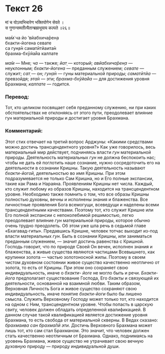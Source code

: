 # Текст 26

मां च योऽव्यभिचारेण भक्तियोगेन सेवते ।  
स गुणान्समतीत्यैतान्ब्रह्मभूयाय कल्पते ॥२६॥

ма̄м̇ ча йо ’вйабхича̄рен̣а  
бхакти-йогена севате  
са гун̣а̄н саматӣтйаита̄н  
брахма-бхӯйа̄йа калпате

_ма̄м_ — Мне; _ча_ — также; _йат̣_ — который; _авйабхича̄рен̣а_ — неуклонным; _бхакти-йогена_ — преданным служением; _севате_ — служит; _сат̣_ — он; _гун̣а̄н_ — гуны материальной природы; _саматӣтйа_ — превзойдя; _эта̄н_ — эти; _брахма-бхӯйа̄йа_ — для достижения уровня Брахмана; _калпате_ — годится.

### Перевод:

Тот, кто целиком посвящает себя преданному служению, ни при каких обстоятельствах не отклоняясь от этого пути, преодолевает влияние гун материальной природы и достигает уровня Брахмана.

### Комментарий:

Этот стих отвечает на третий вопрос Арджуны: «Какими средствами можно достичь трансцендентного уровня?» Как уже говорилось, весь материальный мир действует, подчиняясь власти _гун_ материальной природы. Деятельность материальных _гун_ не должна беспокоить нас; чтобы не дать ей поглотить наше сознание, нужно сосредоточить его на деятельности в сознании Кришны. Такую деятельность называют _бхакти-йогой,_ деятельностью во имя Кришны. При этом подразумевается не только Сам Кришна, но и Его полные экспансии, такие как Рама и Нараяна. Проявлениям Кришны нет числа. Каждый, кто служит любому из образов Кришны, находится на трансцендентном уровне. Необходимо также помнить о том, что все образы Кришны полностью духовны, вечны и исполнены знания и блаженства. Все личностные проявления Бога всемогущи, всеведущи и наделены всеми трансцендентными качествами. Поэтому тот, кто служит Кришне или Его полной экспансии с непоколебимой решимостью, легко преодолевает влияние _гун_ материальной природы, которое обычно очень трудно преодолеть. Об этом уже шла речь в седьмой главе «Бхагавад-гиты». Предавшись Кришне, человек тотчас выходит из-под власти материальных _гун_. Быть в сознании Кришны, или заниматься преданным служением, — значит достичь равенства с Кришной. Господь говорит, что по природе Своей Он вечен, исполнен знания и блаженства, а живые существа являются частицами Всевышнего, как крупинки золота — частью золотоносной жилы. Поэтому в своем чистом духовном состоянии живое существо качественно неотлично от золота, то есть от Кришны. При этом оно сохраняет свою индивидуальность, иначе о _бхакти- йоге_ не могло быть и речи. _Бхакти-йога_ предполагает существование Господа, Его _бхакты_ и связующей их деятельности, основанной на взаимной любви. Таким образом, Верховная Личность Бога и живое существо сохраняют свою индивидуальность, иначе понятие _бхакти-йоги_ было бы лишено смысла. Служить Верховному Господу может только тот, кто находится на одном с Ним, трансцендентном уровне. Чтобы попасть в царскую свиту, человек должен обладать определенной квалификацией. В данном случае такой квалификацией является достижение уровня Брахмана, то есть свобода от материальной скверны. В Ведах сказано: _брахмаива сан брахма̄пй эти_. Достичь Верховного Брахмана может лишь тот, кто сам стал Брахманом. Это значит, что человек должен стать качественно неотличным от Брахмана. Однако, поднимаясь на уровень Брахмана, живое существо не утрачивает свою вечную духовную природу — природу индивидуальной души.